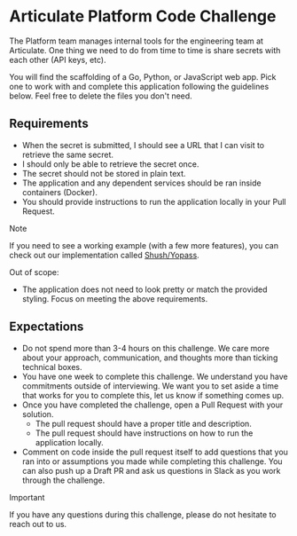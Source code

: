 # Articulate Platform Code Challenge

The Platform team manages internal tools for the engineering team at Articulate.
One thing we need to do from time to time is share secrets with each other (API
keys, etc).

You will find the scaffolding of a Go, Python, or JavaScript web app. Pick one to
work with and complete this application following the guidelines below. Feel free
to delete the files you don't need.

## Requirements

* When the secret is submitted, I should see a URL that I can visit to retrieve
  the same secret.
* I should only be able to retrieve the secret once.
* The secret should not be stored in plain text.
* The application and any dependent services should be ran inside containers (Docker).
* You should provide instructions to run the application locally in your Pull Request.

> [!NOTE]
> If you need to see a working example (with a few more features), you can check
> out our implementation called [Shush/Yopass](https://shush.articulate.com/).

Out of scope:

* The application does not need to look pretty or match the provided styling. Focus
  on meeting the above requirements.

## Expectations

* Do not spend more than 3-4 hours on this challenge. We care more about your
  approach, communication, and thoughts more than ticking technical boxes.
* You have one week to complete this challenge. We understand you have commitments
  outside of interviewing. We want you to set aside a time that works for you to
  complete this, let us know if something comes up.
* Once you have completed the challenge, open a Pull Request with your solution.
  * The pull request should have a proper title and description.
  * The pull request should have instructions on how to run the application locally.
* Comment on code inside the pull request itself to add questions that you ran
  into or assumptions you made while completing this challenge. You can also push
  up a Draft PR and ask us questions in Slack as you work through the challenge.

> [!IMPORTANT]
> If you have any questions during this challenge, please do not hesitate to reach
> out to us.
